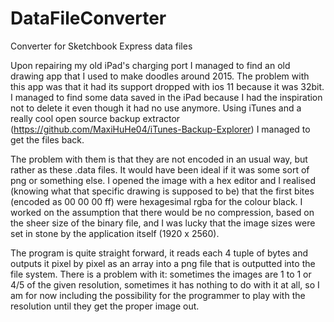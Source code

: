 # DataFileConverter
Converter for Sketchbook Express data files

Upon repairing my old iPad's charging port I managed to find an old drawing app that I used to make doodles around 2015. The problem with this app was that it had its support dropped with ios 11 because it was 32bit. I managed to find some data saved in the iPad because I had the inspiration not to delete it even though it had no use anymore. Using iTunes and a really cool open source backup extractor (https://github.com/MaxiHuHe04/iTunes-Backup-Explorer) I managed to get the files back.

The problem with them is that they are not encoded in an usual way, but rather as these .data files. It would have been ideal if it was some sort of png or something else. I opened the image with a hex editor and I realised (knowing what that specific drawing is supposed to be) that the first bites (encoded as 00 00 00 ff) were hexagesimal rgba for the colour black. I worked on the assumption that there would be no compression, based on the sheer size of the binary file, and I was lucky that the image sizes were set in stone by the application itself (1920 x 2560).

The program is quite straight forward, it reads each 4 tuple of bytes and outputs it pixel by pixel as an array into a png file that is outputted into the file system. There is a problem with it: sometimes the images are 1 to 1 or 4/5 of the given resolution, sometimes it has nothing to do with it at all, so I am for now including the possibility for the programmer to play with the resolution until they get the proper image out.
